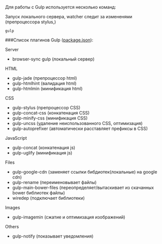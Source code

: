 Для работы с Gulp используется несколько команд:

Запуск локального сервера, watcher следит за измененями (препроцессора stylus,)
```
gulp
```
###Список плагинов Gulp ([package.json](../package.json)):

Server
 - browser-sync gulp        (локальный сервер)

HTML
 -  gulp-jade       (препроцессор html)
 -  gulp-htmlhint    (валидация html)
 -  gulp-htmlmin     (минификация html)

CSS
 -  gulp-stylus      (препроцессор CSS)
 -  gulp-concat-css     (конкатенация CSS)
 -  gulp-minify-css     (минификация CSS)
 -  gulp-uncss  (удаление неиспользованного CSS, оптимизация)
 -  gulp-autoprefixer     (автоматически расставляет префиксы в CSS)

JavaScript
 -  gulp-concat      (конкатенация js)
 -  gulp-uglify      (минификация js)

Files
 -  gulp-google-cdn      (заменяет ссылки бибдиотек(локальные) на google cdn)
 -  gulp-rename      (переименовывает файлы)
 -  gulp-main-bower-files        (переопределяет/вытаскивает из скачанных bower библиотек файлы)
 -  wiredep     (подключает библиотеки)

Images
 -  gulp-imagemin        (сжатие и оптимизация изображений)

Others
 - gulp-notify      (показывает уведомления)